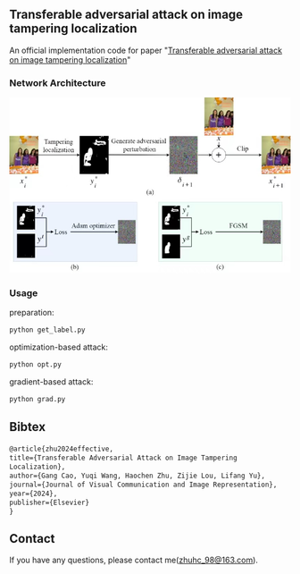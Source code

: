 ## Transferable adversarial attack on image tampering localization
An official implementation code for paper "[Transferable adversarial attack on image tampering localization](./paper.pdf)"

### Network Architecture
![proposed_network](./pit.png)

### Usage
preparation:
```python
python get_label.py
```

optimization-based attack:
```python
python opt.py
```
	
gradient-based attack:
```python
python grad.py
```

## Bibtex
 ```
@article{zhu2024effective,
 title={Transferable Adversarial Attack on Image Tampering Localization},
 author={Gang Cao, Yuqi Wang, Haochen Zhu, Zijie Lou, Lifang Yu},
 journal={Journal of Visual Communication and Image Representation},
 year={2024},
 publisher={Elsevier}
}
 ```
## Contact
If you have any questions, please contact me(zhuhc_98@163.com).
